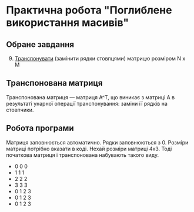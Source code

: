 # Практична робота "Поглиблене використання масивів"

## Обране завдання

9. [Транспонувати](https://uk.wikipedia.org/wiki/%D0%A2%D1%80%D0%B0%D0%BD%D1%81%D0%BF%D0%BE%D0%BD%D0%BE%D0%B2%D0%B0%D0%BD%D0%B0_%D0%BC%D0%B0%D1%82%D1%80%D0%B8%D1%86%D1%8F) (замінити рядки стовпцями) матрицю розміром N x M 

## Транспонована матриця
Транспонована матриця — матриця А^Т, що виникає з матриці A в результаті унарної операції транспонування: заміни її рядків на стовпчики.
 
 ## Робота програми
 Матриця заповнюється автоматично. Рядки заповнюються з 0. Розміри матриці потрібно вказати в коді.
 Нехай розміри матриці 4х3. Тоді початкова матриця і транспонована набувають такого виду.
* 0 0 0 
* 1 1 1 
* 2 2 2 
* 3 3 3 
* 0 1 2 3 
* 0 1 2 3 
* 0 1 2 3 
